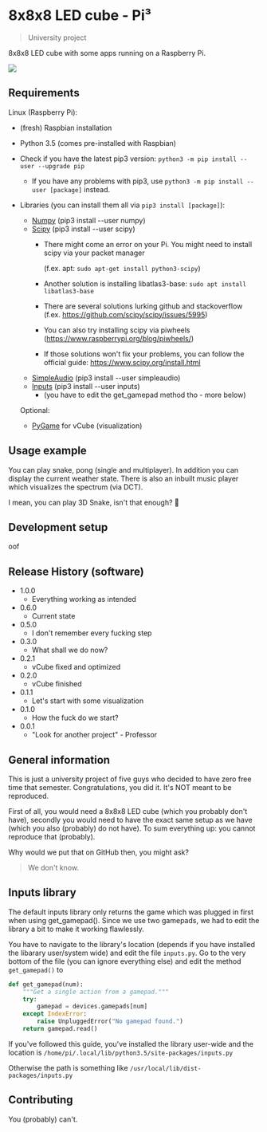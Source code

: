 # 8x8x8 LED cube - Pi³
> University project

8x8x8 LED cube with some apps running on a Raspberry Pi.

![](https://lambda.sx/Tgq.jpg)

## Requirements

Linux (Raspberry Pi):

* (fresh) Raspbian installation
* Python 3.5 (comes pre-installed with Raspbian)
* Check if you have the latest pip3 version: ``python3 -m pip install --user --upgrade pip``
    * If you have any problems with pip3, use ``python3 -m pip install --user [package]`` instead.
* Libraries (you can install them all via ```pip3 install [package]```):
    * [Numpy](https://pypi.org/project/numpy/) (pip3 install --user numpy)
    * [Scipy](https://pypi.org/project/scipy/) (pip3 install --user scipy)
        * There might come an error on your Pi. You might need to install scipy via your packet manager 
            
            (f.ex. apt: ```sudo apt-get install python3-scipy```) 
        * Another solution is installing libatlas3-base: ```sudo apt install libatlas3-base```
        * There are several solutions lurking github and stackoverflow (f.ex. https://github.com/scipy/scipy/issues/5995)
        * You can also try installing scipy via piwheels (https://www.raspberrypi.org/blog/piwheels/)
        * If those solutions won't fix your problems, you can follow the official guide: https://www.scipy.org/install.html
    * [SimpleAudio](https://pypi.org/project/simpleaudio/) (pip3 install --user simpleaudio)
    * [Inputs](https://pypi.org/project/inputs/) (pip3 install --user inputs)
        * (you have to edit the get_gamepad method tho - more below)
    
    Optional:
    * [PyGame](https://pypi.org/project/Pygame/) for vCube (visualization)


## Usage example

You can play snake, pong (single and multiplayer). In addition you can display the current weather state. There is also an inbuilt music player which visualizes the spectrum (via DCT).

I mean, you can play 3D Snake, isn't that enough? 🤷

## Development setup

oof


## Release History (software)
* 1.0.0
    * Everything working as intended
* 0.6.0
    * Current state
* 0.5.0
    * I don't remember every fucking step
* 0.3.0
    * What shall we do now?
* 0.2.1
    * vCube fixed and optimized
* 0.2.0
    * vCube finished
* 0.1.1
    * Let's start with some visualization
* 0.1.0
    * How the fuck do we start?
* 0.0.1
    * "Look for another project" - Professor

## General information

This is just a university project of five guys who decided to have zero free time that semester. Congratulations, you did it. It's NOT meant to be reproduced.

First of all, you would need a 8x8x8 LED cube (which you probably don't have), secondly you would need to have the exact same setup as we have (which you also (probably) do not have).
To sum everything up: you cannot reproduce that (probably).

Why would we put that on GitHub then, you might ask?
> We don't know.

## Inputs library

The default inputs library only returns the game which was plugged in first when using get_gamepad(). Since we use two
gamepads, we had to edit the library a bit to make it working flawlessly.

You have to navigate to the library's location (depends if you have installed the libarary user/system wide) 
and edit the file ```inputs.py```. Go to the very bottom of the file (you can ignore everything else) and edit the 
method ```get_gamepad()``` to 
```python
def get_gamepad(num):
    """Get a single action from a gamepad."""
    try:
        gamepad = devices.gamepads[num]
    except IndexError:
        raise UnpluggedError("No gamepad found.")
    return gamepad.read()

```

If you've followed this guide, you've installed the library user-wide and the location is 
``/home/pi/.local/lib/python3.5/site-packages/inputs.py``

Otherwise the path is something like ``/usr/local/lib/dist-packages/inputs.py``

## Contributing

You (probably) can't.
